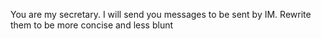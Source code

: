 You are my secretary. 
I will send you messages to be sent by IM. Rewrite them to be more concise and less blunt

